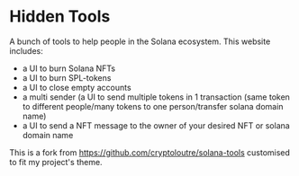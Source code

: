 # Hidden Tools

A bunch of tools to help people in the Solana ecosystem. This website includes:
- a UI to burn Solana NFTs
- a UI to burn SPL-tokens
- a UI to close empty accounts
- a multi sender (a UI to send multiple tokens in 1 transaction (same token to different people/many tokens to one person/transfer solana domain name)
- a UI to send a NFT message to the owner of your desired NFT or solana domain name

This is a fork from https://github.com/cryptoloutre/solana-tools customised to fit my project's theme.
